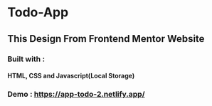 # Todo-App

## This Design From Frontend Mentor Website

### Built with :

#### HTML, CSS and Javascript(Local Storage)

### Demo : https://app-todo-2.netlify.app/
